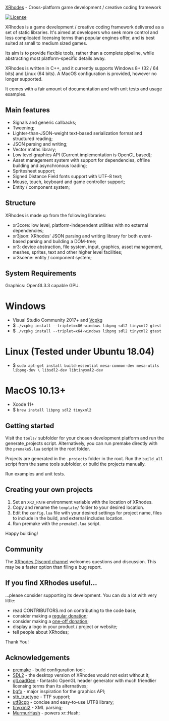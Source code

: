 [XRhodes](https://github.com/zyndor/xrhdoes) - Cross-platform game development / creative coding framework

[![License](https://img.shields.io/badge/license-BSD--2%20clause-blue.svg)](https://zyndor.github.io/xrhodes/license.html)

XRhodes is a game development / creative coding framework delivered as a set of static libraries. It's aimed at developers who seek more control and less complicated licensing terms than popular engines offer, and is best suited at small to medium sized games.

Its aim is to provide flexible tools, rather than a complete pipeline, while abstracting most platform-specific details away.

XRhodes is written in C++, and it currently supports Windows 8+ (32 / 64 bits) and Linux (64 bits). A MacOS configuration is provided, however no longer supported.

It comes with a fair amount of documentation and with unit tests and usage examples.

Main features
-------------

* Signals and generic callbacks;
* Tweening;
* Lighter-than-JSON-weight text-based serialization format and structured reading;
* JSON parsing and writing;
* Vector maths library;
* Low level graphics API (Current implementation is OpenGL based);
* Asset management system with support for dependencies, offline building and asynchronous loading;
* Spritesheet support;
* Signed Distance Field fonts support with UTF-8 text;
* Mouse, touch, keyboard and game controller support;
* Entity / component system;

Structure
---------

XRhodes is made up from the following libraries:

* xr3core: low level, platform-independent utilities with no external dependencies;
* xr3json: XRhodes' JSON parsing and writing library for both event-based parsing and building a DOM-tree;
* xr3: device abstraction, file system, input, graphics, asset management, meshes, sprites, text and other higher level facilities;
* xr3scene: entity / component system;

System Requirements
-------------------

Graphics: OpenGL3.3 capable GPU.

# Windows

- Visual Studio Community 2017+ and [Vcpkg](https://github.com/microsoft/vcpkg)
- $ `./vcpkg install --triplet=x86-windows libpng sdl2 tinyxml2 gtest`
- $ `./vcpkg install --triplet=x64-windows libpng sdl2 tinyxml2 gtest`

# Linux (Tested under Ubuntu 18.04)

- $ `sudo apt-get install build-essential mesa-common-dev mesa-utils libpng-dev \
  libsdl2-dev libtinyxml2-dev`

# MacOS 10.13+

- Xcode 11+
- $ `brew install libpng sdl2 tinyxml2`

Getting started
---------------

Visit the `tools/` subfolder for your chosen development platform and run the
generate_projects script. Alternatively, you can run premake directly with the
`premake5.lua` script in the root folder.

Projects are generated in the `.projects` folder in the root. Run the `build_all`
script from the same tools subfolder, or build the projects manually.

Run examples and unit tests.

Creating your own projects
--------------------------

1. Set an `XR3_PATH` environment variable with the location of XRhodes.
2. Copy and rename the `template/` folder to your desired location.
3. Edit the `config.lua` file with your desired settings for project name, files
  to include in the build, and external includes location.
4. Run premake with the `premake5.lua` script.

Happy building!

Community
---------

The [XRhodes Discord channel](https://discord.gg/kCQ9NQ6) welcomes questions and
discussion. This may be a faster option than filing a bug report.

If you find XRhodes useful...
-----------------------------

...please consider supporting its development. You can do a lot with very little:

* read CONTRIBUTORS.md on contributing to the code base;
* consider making a [regular donation](https://patreon.com/zyndor);
* consider making a [one-off donation](https://paypal.me/zyndor);
* display a logo in your product / project or website;
* tell people about XRhodes;

Thank You!

Acknowledgements
----------------

* [premake](http://industriousone.com/premake) - build configuration tool;
* [SDL2](https://www.libsdl.org/) - the desktop version of XRhodes would not exist without it;
* [glLoadGen](https://bitbucket.org/alfonse/glloadgen/wiki/Home) - fantastic OpenGL header generator with much friendlier licensing terms than its alternatives;
* [bgfx](https://github.com/bkaradzic/bgfx) - major inspiration for the graphics API;
* [stb_truetype](https://github.com/nothings/stb/blob/master/stb_truetype.h) - TTF support;
* [utf8cpp](http://utfcpp.sourceforge.net/) - concise and easy-to-use UTF8 library;
* [tinyxml2](http://www.grinninglizard.com/tinyxml2/) - XML parsing;
* [MurmurHash](https://github.com/aappleby/smhasher) - powers xr::Hash;

